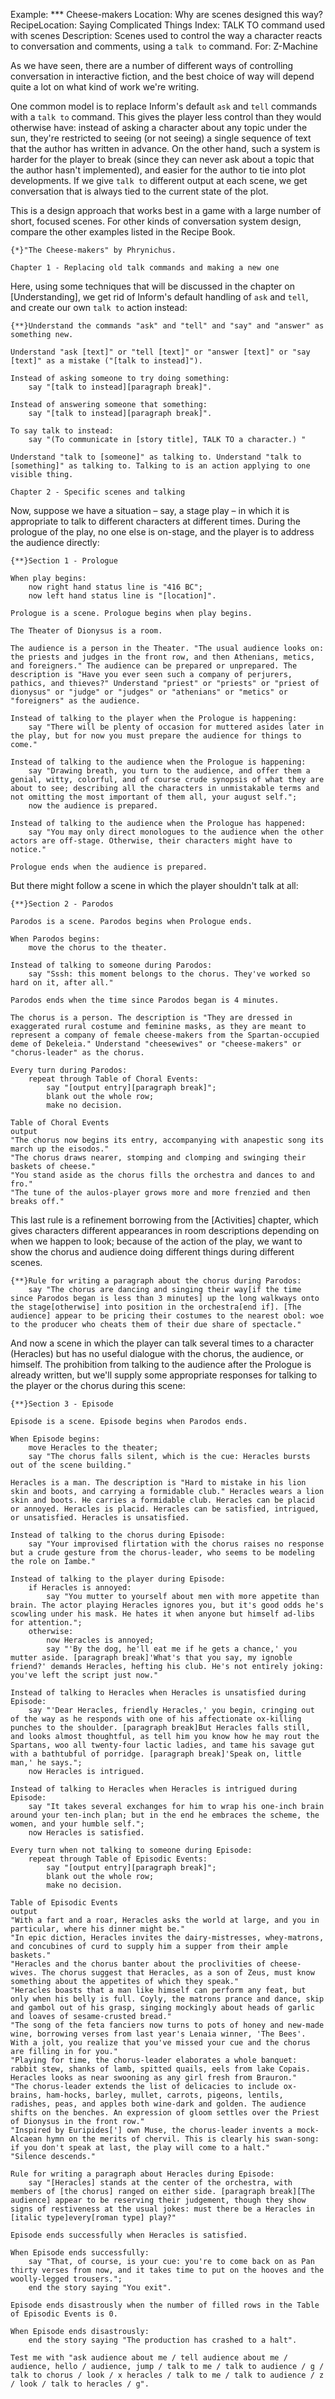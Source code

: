 Example: *** Cheese-makers
Location: Why are scenes designed this way?
RecipeLocation: Saying Complicated Things
Index: TALK TO command used with scenes
Description: Scenes used to control the way a character reacts to conversation and comments, using a ``talk to`` command.
For: Z-Machine

  
As we have seen, there are a number of different ways of controlling conversation in interactive fiction, and the best choice of way will depend quite a lot on what kind of work we're writing.

  
One common model is to replace Inform's default ``ask`` and ``tell`` commands with a ``talk to`` command. This gives the player less control than they would otherwise have: instead of asking a character about any topic under the sun, they're restricted to seeing (or not seeing) a single sequence of text that the author has written in advance. On the other hand, such a system is harder for the player to break (since they can never ask about a topic that the author hasn't implemented), and easier for the author to tie into plot developments. If we give ``talk to`` different output at each scene, we get conversation that is always tied to the current state of the plot.

  
This is a design approach that works best in a game with a large number of short, focused scenes. For other kinds of conversation system design, compare the other examples listed in the Recipe Book.

  

``` inform7
{*}"The Cheese-makers" by Phrynichus.

Chapter 1 - Replacing old talk commands and making a new one
```

  
Here, using some techniques that will be discussed in the chapter on [Understanding], we get rid of Inform's default handling of ``ask`` and ``tell``, and create our own ``talk to`` action instead:

  

``` inform7
{**}Understand the commands "ask" and "tell" and "say" and "answer" as something new.

Understand "ask [text]" or "tell [text]" or "answer [text]" or "say [text]" as a mistake ("[talk to instead]").

Instead of asking someone to try doing something:
	say "[talk to instead][paragraph break]".

Instead of answering someone that something:
	say "[talk to instead][paragraph break]".

To say talk to instead:
	say "(To communicate in [story title], TALK TO a character.) "

Understand "talk to [someone]" as talking to. Understand "talk to [something]" as talking to. Talking to is an action applying to one visible thing.

Chapter 2 - Specific scenes and talking
```

  
Now, suppose we have a situation – say, a stage play – in which it is appropriate to talk to different characters at different times. During the prologue of the play, no one else is on-stage, and the player is to address the audience directly:

  

``` inform7
{**}Section 1 - Prologue

When play begins:
	now right hand status line is "416 BC";
	now left hand status line is "[location]".

Prologue is a scene. Prologue begins when play begins.

The Theater of Dionysus is a room.

The audience is a person in the Theater. "The usual audience looks on: the priests and judges in the front row, and then Athenians, metics, and foreigners." The audience can be prepared or unprepared. The description is "Have you ever seen such a company of perjurers, pathics, and thieves?" Understand "priest" or "priests" or "priest of dionysus" or "judge" or "judges" or "athenians" or "metics" or "foreigners" as the audience.

Instead of talking to the player when the Prologue is happening:
	say "There will be plenty of occasion for muttered asides later in the play, but for now you must prepare the audience for things to come."

Instead of talking to the audience when the Prologue is happening:
	say "Drawing breath, you turn to the audience, and offer them a genial, witty, colorful, and of course crude synopsis of what they are about to see; describing all the characters in unmistakable terms and not omitting the most important of them all, your august self.";
	now the audience is prepared.

Instead of talking to the audience when the Prologue has happened:
	say "You may only direct monologues to the audience when the other actors are off-stage. Otherwise, their characters might have to notice."

Prologue ends when the audience is prepared.
```

  
But there might follow a scene in which the player shouldn't talk at all:

  

``` inform7
{**}Section 2 - Parodos

Parodos is a scene. Parodos begins when Prologue ends.

When Parodos begins:
	move the chorus to the theater.

Instead of talking to someone during Parodos:
	say "Sssh: this moment belongs to the chorus. They've worked so hard on it, after all."

Parodos ends when the time since Parodos began is 4 minutes.

The chorus is a person. The description is "They are dressed in exaggerated rural costume and feminine masks, as they are meant to represent a company of female cheese-makers from the Spartan-occupied deme of Dekeleia." Understand "cheesewives" or "cheese-makers" or "chorus-leader" as the chorus.

Every turn during Parodos:
	repeat through Table of Choral Events:
		say "[output entry][paragraph break]";
		blank out the whole row;
		make no decision.

Table of Choral Events
output
"The chorus now begins its entry, accompanying with anapestic song its march up the eisodos."
"The chorus draws nearer, stomping and clomping and swinging their baskets of cheese."
"You stand aside as the chorus fills the orchestra and dances to and fro."
"The tune of the aulos-player grows more and more frenzied and then breaks off."
```

  
This last rule is a refinement borrowing from the [Activities] chapter, which gives characters different appearances in room descriptions depending on when we happen to look; because of the action of the play, we want to show the chorus and audience doing different things during different scenes.

  

``` inform7
{**}Rule for writing a paragraph about the chorus during Parodos:
	say "The chorus are dancing and singing their way[if the time since Parodos began is less than 3 minutes] up the long walkways onto the stage[otherwise] into position in the orchestra[end if]. [The audience] appear to be pricing their costumes to the nearest obol: woe to the producer who cheats them of their due share of spectacle."
```

  
And now a scene in which the player can talk several times to a character (Heracles) but has no useful dialogue with the chorus, the audience, or himself. The prohibition from talking to the audience after the Prologue is already written, but we'll supply some appropriate responses for talking to the player or the chorus during this scene:

  

``` inform7
{**}Section 3 - Episode

Episode is a scene. Episode begins when Parodos ends.

When Episode begins:
	move Heracles to the theater;
	say "The chorus falls silent, which is the cue: Heracles bursts out of the scene building."

Heracles is a man. The description is "Hard to mistake in his lion skin and boots, and carrying a formidable club." Heracles wears a lion skin and boots. He carries a formidable club. Heracles can be placid or annoyed. Heracles is placid. Heracles can be satisfied, intrigued, or unsatisfied. Heracles is unsatisfied.

Instead of talking to the chorus during Episode:
	say "Your improvised flirtation with the chorus raises no response but a crude gesture from the chorus-leader, who seems to be modeling the role on Iambe."

Instead of talking to the player during Episode:
	if Heracles is annoyed:
		say "You mutter to yourself about men with more appetite than brain. The actor playing Heracles ignores you, but it's good odds he's scowling under his mask. He hates it when anyone but himself ad-libs for attention.";
	otherwise:
		now Heracles is annoyed;
		say "'By the dog, he'll eat me if he gets a chance,' you mutter aside. [paragraph break]'What's that you say, my ignoble friend?' demands Heracles, hefting his club. He's not entirely joking: you've left the script just now."

Instead of talking to Heracles when Heracles is unsatisfied during Episode:
	say "'Dear Heracles, friendly Heracles,' you begin, cringing out of the way as he responds with one of his affectionate ox-killing punches to the shoulder. [paragraph break]But Heracles falls still, and looks almost thoughtful, as tell him you know how he may rout the Spartans, woo all twenty-four lactic ladies, and tame his savage gut with a bathtubful of porridge. [paragraph break]'Speak on, little man,' he says.";
	now Heracles is intrigued.

Instead of talking to Heracles when Heracles is intrigued during Episode:
	say "It takes several exchanges for him to wrap his one-inch brain around your ten-inch plan; but in the end he embraces the scheme, the women, and your humble self.";
	now Heracles is satisfied.

Every turn when not talking to someone during Episode:
	repeat through Table of Episodic Events:
		say "[output entry][paragraph break]";
		blank out the whole row;
		make no decision.

Table of Episodic Events
output
"With a fart and a roar, Heracles asks the world at large, and you in particular, where his dinner might be."
"In epic diction, Heracles invites the dairy-mistresses, whey-matrons, and concubines of curd to supply him a supper from their ample baskets."
"Heracles and the chorus banter about the proclivities of cheese-wives. The chorus suggest that Heracles, as a son of Zeus, must know something about the appetites of which they speak."
"Heracles boasts that a man like himself can perform any feat, but only when his belly is full. Coyly, the matrons prance and dance, skip and gambol out of his grasp, singing mockingly about heads of garlic and loaves of sesame-crusted bread."
"The song of the feta fanciers now turns to pots of honey and new-made wine, borrowing verses from last year's Lenaia winner, 'The Bees'. With a jolt, you realize that you've missed your cue and the chorus are filling in for you."
"Playing for time, the chorus-leader elaborates a whole banquet: rabbit stew, shanks of lamb, spitted quails, eels from lake Copais. Heracles looks as near swooning as any girl fresh from Brauron."
"The chorus-leader extends the list of delicacies to include ox-brains, ham-hocks, barley, mullet, carrots, pigeons, lentils, radishes, peas, and apples both wine-dark and golden. The audience shifts on the benches. An expression of gloom settles over the Priest of Dionysus in the front row."
"Inspired by Euripides['] own Muse, the chorus-leader invents a mock-Alcaean hymn on the merits of chervil. This is clearly his swan-song: if you don't speak at last, the play will come to a halt."
"Silence descends."

Rule for writing a paragraph about Heracles during Episode:
	say "[Heracles] stands at the center of the orchestra, with members of [the chorus] ranged on either side. [paragraph break][The audience] appear to be reserving their judgement, though they show signs of restiveness at the usual jokes: must there be a Heracles in [italic type]every[roman type] play?"

Episode ends successfully when Heracles is satisfied.

When Episode ends successfully:
	say "That, of course, is your cue: you're to come back on as Pan thirty verses from now, and it takes time to put on the hooves and the woolly-legged trousers.";
	end the story saying "You exit".

Episode ends disastrously when the number of filled rows in the Table of Episodic Events is 0.

When Episode ends disastrously:
	end the story saying "The production has crashed to a halt".

Test me with "ask audience about me / tell audience about me / audience, hello / audience, jump / talk to me / talk to audience / g / talk to chorus / look / x heracles / talk to me / talk to audience / z / look / talk to heracles / g".
```

